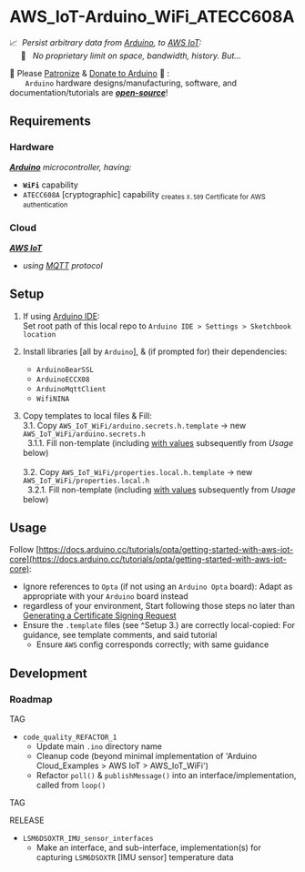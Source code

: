 # AWS_IoT-Arduino_WiFi_ATECC608A
:chart_with_upwards_trend: &nbsp;_Persist arbitrary data from [Arduino](https://www.arduino.cc/), to [AWS IoT](https://aws.amazon.com/iot/?nc2=h_ql_prod_it_iot):_<br>
&nbsp;&nbsp;&nbsp;&nbsp; :money_with_wings: &nbsp;&nbsp;_No proprietary limit on space, bandwidth, history. But..._

:1st_place_medal: Please [Patronize](https://store.arduino.cc/) & [Donate to Arduino](https://www.arduino.cc/en/donate/) :blue_heart: :<br>
&nbsp;&nbsp;&nbsp;&nbsp;&nbsp;&nbsp; `Arduino` hardware designs/manufacturing, software, and documentation/tutorials are **_[open-source](https://www.reddit.com/r/arduino/comments/1gj4t6m/comment/lvb4c0o/?utm_source=share&utm_medium=web3x&utm_name=web3xcss&utm_term=1&utm_content=share_button)_**!

## Requirements
### Hardware
_**[Arduino](https://support.arduino.cc/hc/en-us/articles/4407129094546-Boards-and-shields-with-wireless-connectivity)** microcontroller, having:_
* **`WiFi`** capability
* `ATECC608A` [cryptographic] capability <sub>  creates `X.509` Certificate for AWS authentication</sub>

### Cloud
_**[AWS IoT](https://aws.amazon.com/iot/?nc2=h_ql_prod_it_iot)**_
* _using [MQTT](https://aws.amazon.com/what-is/mqtt/) protocol_

## Setup
1. If using [Arduino IDE](https://www.arduino.cc/en/software):<br>
   Set root path of this local repo to `Arduino IDE > Settings > Sketchbook location`
   
2. Install libraries [all by `Arduino`], & (if prompted for) their dependencies:
   * `ArduinoBearSSL`<br>
   * `ArduinoECCX08`<br>
   * `ArduinoMqttClient`<br>
   * `WifiNINA`
     
3. Copy templates to local files & Fill:<br>
  3.1. Copy `AWS_IoT_WiFi/arduino.secrets.h.template` -> new `AWS_IoT_WiFi/arduino.secrets.h`<br>
  &nbsp;&nbsp;3.1.1. Fill non-template (including [with values](https://docs.arduino.cc/tutorials/opta/getting-started-with-aws-iot-core/#connecting-your-device-to-aws-iot-core) subsequently from _Usage_ below)<br>
		<br>
  3.2. Copy `AWS_IoT_WiFi/properties.local.h.template` -> new `AWS_IoT_WiFi/properties.local.h`<br>
  &nbsp;&nbsp;3.2.1. Fill non-template (including [with values](https://docs.arduino.cc/tutorials/opta/getting-started-with-aws-iot-core/#connecting-your-device-to-aws-iot-core) subsequently from _Usage_ below)

## Usage
Follow [https://docs.arduino.cc/tutorials/opta/getting-started-with-aws-iot-core](https://docs.arduino.cc/tutorials/opta/getting-started-with-aws-iot-core):
* Ignore references to `Opta` (if not using an `Arduino Opta` board):  Adapt as appropriate with your `Arduino` board instead
* regardless of your environment, Start following those steps no later than [Generating a Certificate Signing Request](https://docs.arduino.cc/tutorials/opta/getting-started-with-aws-iot-core/#generating-a-certificate-signing-request)
* Ensure the `.template` files (see ^Setup 3.) are correctly local-copied:  For guidance, see template comments, and said tutorial
  * Ensure `AWS` config corresponds correctly; with same guidance 
  
## Development
### Roadmap
TAG

* `code_quality_REFACTOR_1`
  * Update main `.ino` directory name
  * Cleanup code (beyond minimal implementation of 'Arduino Cloud_Examples > AWS IoT > AWS_IoT_WiFi')
  * Refactor `poll()` & `publishMessage()` into an interface/implementation, called from `loop()`

TAG

RELEASE

* `LSM6DSOXTR_IMU_sensor_interfaces`
  * Make an interface, and sub-interface, implementation(s) for capturing `LSM6DSOXTR` [IMU sensor] temperature data


